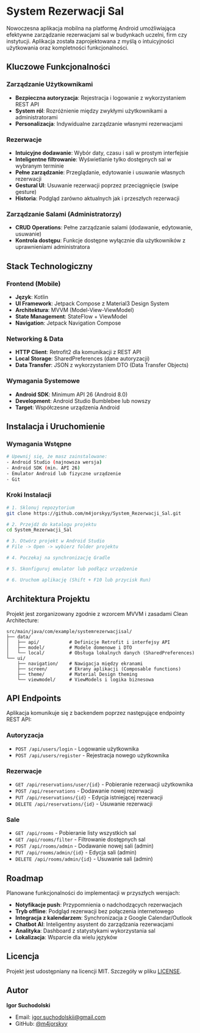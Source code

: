 # System Rezerwacji Sal

Nowoczesna aplikacja mobilna na platformę Android umożliwiająca efektywne zarządzanie rezerwacjami sal w budynkach uczelni, firm czy instytucji. Aplikacja została zaprojektowana z myślą o intuicyjności użytkowania oraz kompletności funkcjonalności.

## Kluczowe Funkcjonalności

### Zarządzanie Użytkownikami
- **Bezpieczna autoryzacja**: Rejestracja i logowanie z wykorzystaniem REST API
- **System ról**: Rozróżnienie między zwykłymi użytkownikami a administratorami
- **Personalizacja**: Indywidualne zarządzanie własnymi rezerwacjami

### Rezerwacje
- **Intuicyjne dodawanie**: Wybór daty, czasu i sali w prostym interfejsie
- **Inteligentne filtrowanie**: Wyświetlanie tylko dostępnych sal w wybranym terminie
- **Pełne zarządzanie**: Przeglądanie, edytowanie i usuwanie własnych rezerwacji
- **Gestural UI**: Usuwanie rezerwacji poprzez przeciągnięcie (swipe gesture)
- **Historia**: Podgląd zarówno aktualnych jak i przeszłych rezerwacji

### Zarządzanie Salami (Administratorzy)
- **CRUD Operations**: Pełne zarządzanie salami (dodawanie, edytowanie, usuwanie)
- **Kontrola dostępu**: Funkcje dostępne wyłącznie dla użytkowników z uprawnieniami administratora

## Stack Technologiczny

### Frontend (Mobile)
- **Język**: Kotlin
- **UI Framework**: Jetpack Compose z Material3 Design System
- **Architektura**: MVVM (Model-View-ViewModel)
- **State Management**: StateFlow + ViewModel
- **Navigation**: Jetpack Navigation Compose

### Networking & Data
- **HTTP Client**: Retrofit2 dla komunikacji z REST API
- **Local Storage**: SharedPreferences (dane autoryzacji)
- **Data Transfer**: JSON z wykorzystaniem DTO (Data Transfer Objects)

### Wymagania Systemowe
- **Android SDK**: Minimum API 26 (Android 8.0)
- **Development**: Android Studio Bumblebee lub nowszy
- **Target**: Współczesne urządzenia Android

## Instalacja i Uruchomienie

### Wymagania Wstępne
```bash
# Upewnij się, że masz zainstalowane:
- Android Studio (najnowsza wersja)
- Android SDK (min. API 26)
- Emulator Android lub fizyczne urządzenie
- Git
```

### Kroki Instalacji
```bash
# 1. Sklonuj repozytorium
git clone https://github.com/m4jorskyy/System_Rezerwacji_Sal.git

# 2. Przejdź do katalogu projektu
cd System_Rezerwacji_Sal

# 3. Otwórz projekt w Android Studio
# File -> Open -> wybierz folder projektu

# 4. Poczekaj na synchronizację Gradle

# 5. Skonfiguruj emulator lub podłącz urządzenie

# 6. Uruchom aplikację (Shift + F10 lub przycisk Run)
```

## Architektura Projektu

Projekt jest zorganizowany zgodnie z wzorcem MVVM i zasadami Clean Architecture:

```
src/main/java/com/example/systemrezerwacjisal/
├── data/
│   ├── api/           # Definicje Retrofit i interfejsy API
│   ├── model/         # Modele domenowe i DTO
│   └── local/         # Obsługa lokalnych danych (SharedPreferences)
└── ui/
    ├── navigation/    # Nawigacja między ekranami
    ├── screen/        # Ekrany aplikacji (Composable functions)
    ├── theme/         # Material Design theming
    └── viewmodel/     # ViewModels i logika biznesowa
```

## API Endpoints

Aplikacja komunikuje się z backendem poprzez następujące endpointy REST API:

### Autoryzacja
- `POST /api/users/login` - Logowanie użytkownika
- `POST /api/users/register` - Rejestracja nowego użytkownika

### Rezerwacje
- `GET /api/reservations/user/{id}` - Pobieranie rezerwacji użytkownika
- `POST /api/reservations` - Dodawanie nowej rezerwacji
- `PUT /api/reservations/{id}` - Edycja istniejącej rezerwacji
- `DELETE /api/reservations/{id}` - Usuwanie rezerwacji

### Sale
- `GET /api/rooms` - Pobieranie listy wszystkich sal
- `GET /api/rooms/filter` - Filtrowanie dostępnych sal
- `POST /api/rooms/admin` - Dodawanie nowej sali (admin)
- `PUT /api/rooms/admin/{id}` - Edycja sali (admin)
- `DELETE /api/rooms/admin/{id}` - Usuwanie sali (admin)

## Roadmap

Planowane funkcjonalności do implementacji w przyszłych wersjach:

- **Notyfikacje push**: Przypomnienia o nadchodzących rezerwacjach
- **Tryb offline**: Podgląd rezerwacji bez połączenia internetowego
- **Integracja z kalendarzem**: Synchronizacja z Google Calendar/Outlook
- **Chatbot AI**: Inteligentny asystent do zarządzania rezerwacjami
- **Analityka**: Dashboard z statystykami wykorzystania sal
- **Lokalizacja**: Wsparcie dla wielu języków

## Licencja

Projekt jest udostępniany na licencji MIT. Szczegóły w pliku [LICENSE](LICENSE).

## Autor

**Igor Suchodolski**
- Email: [igor.suchodolskii@gmail.com](mailto:igor.suchodolskii@gmail.com)
- GitHub: [@m4jorskyy](https://github.com/m4jorskyy)
